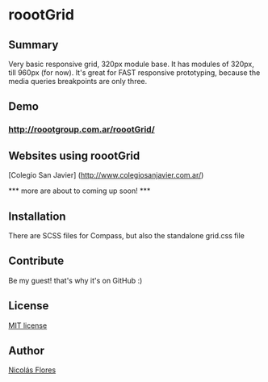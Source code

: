 roootGrid
=========

Summary
---

Very basic responsive grid, 320px module base.
It has modules of 320px, till 960px (for now).
It's great for FAST responsive prototyping, because the media queries breakpoints are only three.

Demo
---
### http://roootgroup.com.ar/roootGrid/

Websites using roootGrid
---
[Colegio San Javier] (http://www.colegiosanjavier.com.ar/)

*** more are about to coming up soon! ***

Installation
---
There are SCSS files for Compass, but also the standalone grid.css file

Contribute
---
Be my guest! that's why it's on GitHub :)

License
---
[MIT license](http://opensource.org/licenses/MIT)

Author
---

[Nicolás Flores](http://www.nicolasflores.com.ar)